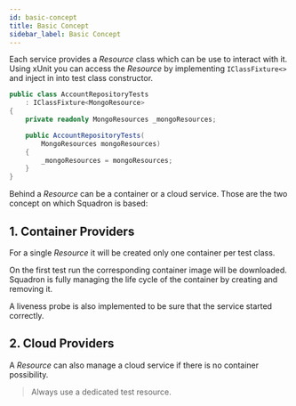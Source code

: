 ```yaml
---
id: basic-concept
title: Basic Concept
sidebar_label: Basic Concept
---
```

Each service provides a *Resource* class which can be use to interact with it. Using xUnit you can access the *Resource* by implementing `IClassFixture<>` and inject in into test class constructor.
```csharp
public class AccountRepositoryTests
    : IClassFixture<MongoResource>
{
    private readonly MongoResources _mongoResources;

    public AccountRepositoryTests(
        MongoResources mongoResources)
    {
        _mongoResources = mongoResources;
    }
}
```

Behind a *Resource* can be a container or a cloud service. Those are the two concept on which Squadron is based:

## 1. Container Providers
For a single *Resource* it will be created only one container per test class.

On the first test run the corresponding container image will be downloaded. Squadron is fully managing the life cycle of the container by creating and removing it.

A liveness probe is also implemented to be sure that the service started correctly.

## 2. Cloud Providers
A *Resource* can also manage a cloud service if there is no container possibility.

> Always use a dedicated test resource.